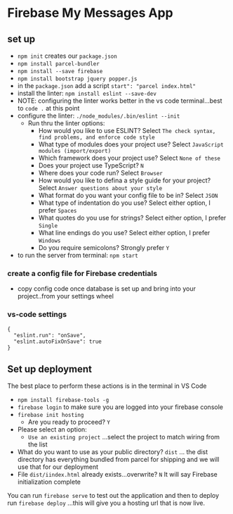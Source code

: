 # Firebase My Messages App

## set up

- `npm init` creates our `package.json`
- `npm install parcel-bundler`
- `npm install --save firebase`
- `npm install bootstrap jquery popper.js`
- in the `package.json` add a script `start": "parcel index.html"`
- install the linter: `npm install eslint --save-dev`
- NOTE: configuring the linter works better in the vs code terminal...best to `code .` at this point
- configure the linter: `./node_modules/.bin/eslint --init`
  - Run thru the linter options:
    - How would you like to use ESLINT? Select `The check syntax, find problems, and enforce code style`
    - What type of modules does your project use? Select `JavaScript modules (import/export)`
    - Which framework does your project use? Select `None of these`
    - Does your project use TypeScript? `N`
    - Where does your code run? Select `Browser`
    - How would you like to defina a style guide for your project? Select `Answer questions about your style`
    - What format do you want your config file to be in? Select `JSON`
    - What type of indentation do you use? Select either option, I prefer `Spaces`
    - What quotes do you use for strings? Select either option, I prefer `Single`
    - What line endings do you use? Select either option, I prefer `Windows`
    - Do you require semicolons? Strongly prefer `Y`
- to run the server from terminal: `npm start`

### create a config file for Firebase credentials

- copy config code once database is set up and bring into your project..from your settings wheel

### vs-code settings

```
{
  "eslint.run": "onSave",
  "eslint.autoFixOnSave": true
}
```

## Set up deployment

The best place to perform these actions is in the terminal in VS Code

- `npm install firebase-tools -g`
- `firebase login` to make sure you are logged into your firebase console
- `firebase init hosting`
  - Are you ready to proceed? `Y`
- Please select an option:
  - `Use an existing project` ...select the project to match wiring from the list
- What do you want to use as your public directory? `dist` ... the dist directory has everything bundled from parcel for shipping and we will use that for our deployment
- File `dist/iindex.html` already exists...overwrite? `N`
  It will say Firebase initialization complete

You can run `firebase serve` to test out the application and then to deploy run `firebase deploy` ...this will give you a hosting url that is now live.
